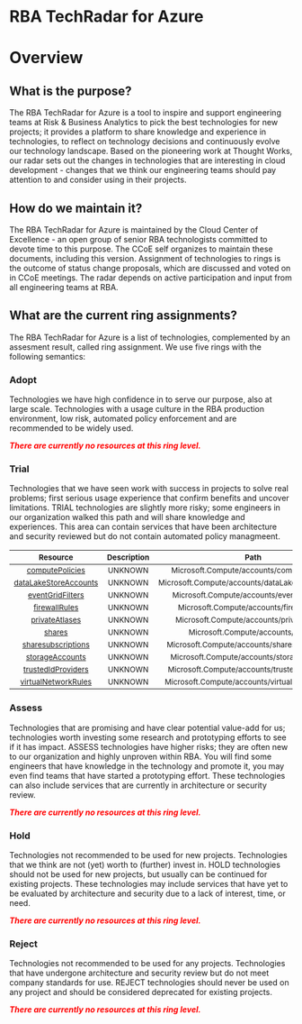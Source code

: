 
RBA TechRadar for Azure
=======================

# Overview

## What is the purpose?


The RBA TechRadar for Azure is a tool to inspire and support engineering teams at Risk & Business Analytics to pick the best technologies for new projects; it provides a platform to share knowledge and experience in technologies, to reflect on technology decisions and continuously evolve our technology landscape.  Based on the pioneering work at Thought Works, our radar sets out the changes in technologies that are interesting in cloud development - changes that we think our engineering teams should pay attention to and consider using in their projects.
## How do we maintain it?


The RBA TechRadar for Azure is maintained by the Cloud Center of Excellence - an open group of senior RBA technologists committed to devote time to this purpose.  The CCoE self organizes to maintain these documents, including this version.  Assignment of technologies to rings is the outcome of status change proposals, which are discussed and voted on in CCoE meetings.  The radar depends on active participation and input from all engineering teams at RBA.
## What are the current ring assignments?


The RBA TechRadar for Azure is a list of technologies, complemented by an assesment result, called ring assignment.  We use five rings with the following semantics:
### Adopt


Technologies we have high confidence in to serve our purpose, also at large scale.  Technologies with a usage culture in the RBA production environment, low risk, automated policy enforcement and are recommended to be widely used.  
  
***<font color="red"> There are currently no resources at this ring level. </font>***
### Trial


Technologies that we have seen work with success in projects to solve real problems;  first serious usage experience that confirm benefits and uncover limitations.  TRIAL technologies are slightly more risky; some engineers in our organization walked this path and will share knowledge and experiences.  This area can contain services that have been architecture and security reviewed but do not contain automated policy managmeent.  

|<sub>Resource</sub>|<sub>Description</sub>|<sub>Path</sub>|<sub>Status</sub>|
| :---: | :---: | :---: | :---: |
|<sub>[computePolicies](https://github.com/openrba/python-azure-techradar/tree/master/Microsoft.Compute/accounts/computePolicies)</sub>|<sub>UNKNOWN</sub>|<sub>Microsoft.Compute/accounts/computePolicies</sub>|<sub>TRIAL</sub>|
|<sub>[dataLakeStoreAccounts](https://github.com/openrba/python-azure-techradar/tree/master/Microsoft.Compute/accounts/dataLakeStoreAccounts)</sub>|<sub>UNKNOWN</sub>|<sub>Microsoft.Compute/accounts/dataLakeStoreAccounts</sub>|<sub>TRIAL</sub>|
|<sub>[eventGridFilters](https://github.com/openrba/python-azure-techradar/tree/master/Microsoft.Compute/accounts/eventGridFilters)</sub>|<sub>UNKNOWN</sub>|<sub>Microsoft.Compute/accounts/eventGridFilters</sub>|<sub>TRIAL</sub>|
|<sub>[firewallRules](https://github.com/openrba/python-azure-techradar/tree/master/Microsoft.Compute/accounts/firewallRules)</sub>|<sub>UNKNOWN</sub>|<sub>Microsoft.Compute/accounts/firewallRules</sub>|<sub>TRIAL</sub>|
|<sub>[privateAtlases](https://github.com/openrba/python-azure-techradar/tree/master/Microsoft.Compute/accounts/privateAtlases)</sub>|<sub>UNKNOWN</sub>|<sub>Microsoft.Compute/accounts/privateAtlases</sub>|<sub>TRIAL</sub>|
|<sub>[shares](https://github.com/openrba/python-azure-techradar/tree/master/Microsoft.Compute/accounts/shares)</sub>|<sub>UNKNOWN</sub>|<sub>Microsoft.Compute/accounts/shares</sub>|<sub>TRIAL</sub>|
|<sub>[sharesubscriptions](https://github.com/openrba/python-azure-techradar/tree/master/Microsoft.Compute/accounts/sharesubscriptions)</sub>|<sub>UNKNOWN</sub>|<sub>Microsoft.Compute/accounts/sharesubscriptions</sub>|<sub>TRIAL</sub>|
|<sub>[storageAccounts](https://github.com/openrba/python-azure-techradar/tree/master/Microsoft.Compute/accounts/storageAccounts)</sub>|<sub>UNKNOWN</sub>|<sub>Microsoft.Compute/accounts/storageAccounts</sub>|<sub>TRIAL</sub>|
|<sub>[trustedIdProviders](https://github.com/openrba/python-azure-techradar/tree/master/Microsoft.Compute/accounts/trustedIdProviders)</sub>|<sub>UNKNOWN</sub>|<sub>Microsoft.Compute/accounts/trustedIdProviders</sub>|<sub>TRIAL</sub>|
|<sub>[virtualNetworkRules](https://github.com/openrba/python-azure-techradar/tree/master/Microsoft.Compute/accounts/virtualNetworkRules)</sub>|<sub>UNKNOWN</sub>|<sub>Microsoft.Compute/accounts/virtualNetworkRules</sub>|<sub>TRIAL</sub>|

### Assess


Technologies that are promising and have clear potential value-add for us; technologies worth investing some research and prototyping efforts to see if it has impact.  ASSESS technologies have higher risks;  they are often new to our organization and highly unproven within RBA.  You will find some engineers that have knowledge in the technology and promote it, you may even find teams that have started a prototyping effort.  These technologies can also include services that are currently in architecture or security review.  
  
***<font color="red"> There are currently no resources at this ring level. </font>***
### Hold


Technologies not recommended to be used for new projects. Technologies that we think are not (yet) worth to (further) invest in.  HOLD technologies should not be used for new projects, but usually can be continued for existing projects.  These technologies may include services that have yet to be evaluated by architecture and security due to a lack of interest, time, or need.  
  
***<font color="red"> There are currently no resources at this ring level. </font>***
### Reject


Technologies not recommended to be used for any projects. Technologies that have undergone architecture and security review but do not meet company standards for use.  REJECT technologies should never be used on any project and should be considered deprecated for existing projects.  
  
***<font color="red"> There are currently no resources at this ring level. </font>***